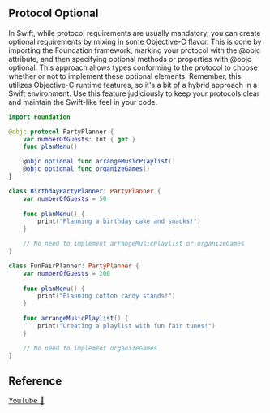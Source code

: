 ## Protocol Optional

In Swift, while protocol requirements are usually mandatory, you can create optional requirements by mixing in some Objective-C flavor. This is done by importing the Foundation framework, marking your protocol with the @objc attribute, and then specifying optional methods or properties with @objc optional. This approach allows types conforming to the protocol to choose whether or not to implement these optional elements. Remember, this utilizes Objective-C runtime features, so it's a bit of a hybrid approach in a Swift environment. Use this feature judiciously to keep your protocols clear and maintain the Swift-like feel in your code.

```swift
import Foundation

@objc protocol PartyPlanner {
    var numberOfGuests: Int { get }
    func planMenu()

    @objc optional func arrangeMusicPlaylist()
    @objc optional func organizeGames()
}

class BirthdayPartyPlanner: PartyPlanner {
    var numberOfGuests = 50
    
    func planMenu() {
        print("Planning a birthday cake and snacks!")
    }

    // No need to implement arrangeMusicPlaylist or organizeGames
}

class FunFairPlanner: PartyPlanner {
    var numberOfGuests = 200
    
    func planMenu() {
        print("Planning cotton candy stands!")
    }

    func arrangeMusicPlaylist() {
        print("Creating a playlist with fun fair tunes!")
    }

    // No need to implement organizeGames
}
```

## Reference

[YouTube 👀](https://youtube.com/shorts/iOP0W_VL0aw?feature=share)
